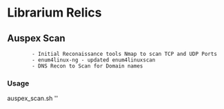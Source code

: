# Librarium Relics
## Auspex Scan 
            - Initial Reconaissance tools Nmap to scan TCP and UDP Ports
            - enum4linux-ng - updated enum4linuxscan
            - DNS Recon to Scan for Domain names
### Usage
auspex_scan.sh '<IP>'
